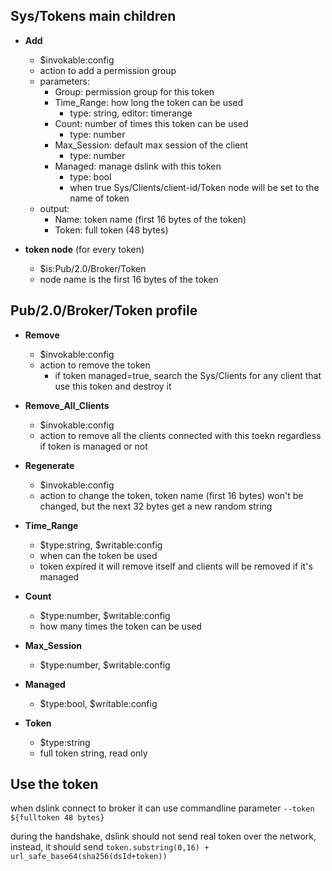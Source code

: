 ## Sys/Tokens main children

* **Add**
  * $invokable:config
  * action to add a permission group
  * parameters:
    * Group: permission group for this token
    * Time_Range: how long the token can be used
      * type: string, editor: timerange
    * Count: number of times this token can be used
      * type: number
    * Max_Session: default max session of the client
      * type: number
    * Managed: manage dslink with this token
      * type: bool
      * when true Sys/Clients/client-id/Token node will be set to the name of token
  * output:
    * Name: token name (first 16 bytes of the token)
    * Token: full token (48 bytes)

* **token node** (for every token)
  * $is:Pub/2.0/Broker/Token
  * node name is the first 16 bytes of the token

## Pub/2.0/Broker/Token profile

* **Remove**
  * $invokable:config
  * action to remove the token
    * if token managed=true, search the Sys/Clients for any client that use this token and destroy it
    
* **Remove_All_Clients**
  * $invokable:config
  * action to remove all the clients connected with this toekn regardless if token is managed or not

* **Regenerate**
  * $invokable:config
  * action to change the token, token name (first 16 bytes) won't be changed, but the next 32 bytes get a new random string

* **Time_Range**
  * $type:string, $writable:config
  * when can the token be used
  * token expired it will remove itself and clients will be removed if it's managed


* **Count**
  * $type:number, $writable:config
  * how many times the token can be used

* **Max_Session**
  * $type:number, $writable:config

* **Managed**
  * $type:bool, $writable:config

* **Token**
  * $type:string
  * full token string, read only


## Use the token
when dslink connect to broker it can use commandline parameter `--token ${fulltoken 48 bytes}`

during the handshake, dslink should not send real token over the network, instead, it should send `token.substring(0,16) + url_safe_base64(sha256(dsId+token))`

